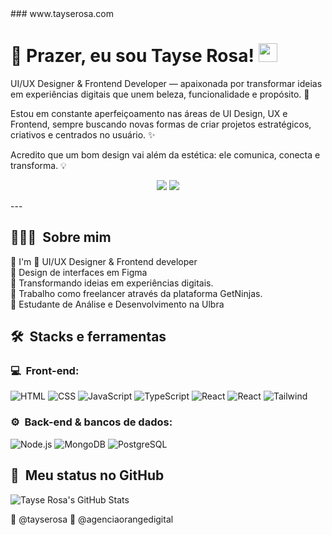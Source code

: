 <link rel="stylesheet" href="https://cdn.jsdelivr.net/gh/devicons/devicon@v2.15.1/devicon.min.css">
### www.tayserosa.com

<h1>💜 Prazer, eu sou Tayse Rosa! <img src="https://media.giphy.com/media/hvRJCLFzcasrR4ia7z/giphy.gif" width="30px" height="30px"> </h1>
  <p>UI/UX Designer & Frontend Developer — apaixonada por transformar ideias em experiências digitais que unem beleza, funcionalidade e propósito. 🚀

Estou em constante aperfeiçoamento nas áreas de UI Design, UX e Frontend, sempre buscando novas formas de criar projetos estratégicos, criativos e centrados no usuário. ✨

Acredito que um bom design vai além da estética: ele comunica, conecta e transforma. 💡</p>
</h1>
<p align="center">
<a href="https://www.linkedin.com/in/tayse-rosa"><img src="https://img.shields.io/badge/-My%20LinkedIn-0077B5?style=flat-square&logo=linkedin&logoColor=white"/></a>
<a href="https://instagram.com/tayserosa"><img src="https://img.shields.io/badge/-My%20Professional%20IG_-E4405F?style=flat-square&logo=Instagram&logoColor=white"/></a>

</p>
---
<h2> 👨🏻‍💻 &nbsp;Sobre mim </h2>

💜 I'm 🚀 UI/UX Designer & Frontend developer <br/>
💜 Design de interfaces em Figma<br/>
💜 Transformando ideias em experiências digitais.<br/>
💜 Trabalho como freelancer através da plataforma GetNinjas.<br/>
💜 Estudante de Análise e Desenvolvimento na Ulbra

<h2> 🛠 &nbsp;Stacks e ferramentas</h2>

<h3>💻 &nbsp;Front-end:</h3>

![HTML](https://img.shields.io/badge/-HTML-333333?style=flat&logo=HTML5)
![CSS](https://img.shields.io/badge/-CSS-333333?style=flat&logo=CSS3&logoColor=1572B6)
![JavaScript](https://img.shields.io/badge/-JavaScript-333333?style=flat&logo=javascript)
![TypeScript](https://img.shields.io/badge/-TypeScript-333333?style=flat&logo=typescript&logoColor=2D79C7)
![React](https://img.shields.io/badge/-React-333333?style=flat&logo=react)
![React](https://img.shields.io/badge/-React%20Native-333333?style=flat&logo=react)
![Tailwind](https://img.shields.io/badge/-Tailwind-333333?style=flat&logo=tailwind-css)

<h3>⚙️ &nbsp;Back-end & bancos de dados:</h3>

![Node.js](https://img.shields.io/badge/-Node.js-333333?style=flat&logo=node.js)
![MongoDB](https://img.shields.io/badge/-MongoDB-333333?style=flat&logo=mongodb)
![PostgreSQL](https://img.shields.io/badge/-PostgreSQL-333333?style=flat&logo=postgresql)

<h2>🚀 &nbsp;Meu status no GitHub</h2>

![Tayse Rosa's GitHub Stats](https://github-readme-stats.vercel.app/api?username=tayserosa&show_icons=true&theme=dracula)



🚀 @tayserosa
🚀 @agenciaorangedigital
